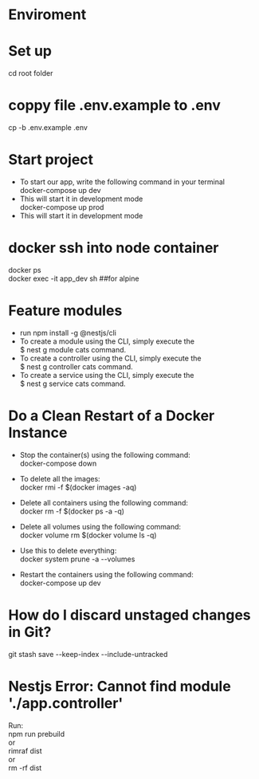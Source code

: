 # Enviroment

# Set up

cd root folder<br/>

# coppy file .env.example to .env

cp -b .env.example .env

# Start project

- To start our app, write the following command in your terminal<br/>
  docker-compose up dev<br/>
- This will start it in development mode<br/>
  docker-compose up prod<br/>
- This will start it in development mode<br/>

# docker ssh into node container

docker ps<br/>
docker exec -it app_dev sh ##for alpine<br/>

# Feature modules

- run npm install -g @nestjs/cli
- To create a module using the CLI, simply execute the <br/>
  $ nest g module cats command. <br/>
- To create a controller using the CLI, simply execute the <br/>
  $ nest g controller cats command.<br/>
- To create a service using the CLI, simply execute the <br/>
  $ nest g service cats command.<br/>

# Do a Clean Restart of a Docker Instance

- Stop the container(s) using the following command:<br/>
  docker-compose down<br/>
- To delete all the images:<br/>
  docker rmi -f $(docker images -aq)<br/>

- Delete all containers using the following command:<br/>
  docker rm -f $(docker ps -a -q)<br/>

- Delete all volumes using the following command:<br/>
  docker volume rm $(docker volume ls -q)<br/>

- Use this to delete everything:<br/>
  docker system prune -a --volumes

- Restart the containers using the following command:<br/>
  docker-compose up dev<br/>

# How do I discard unstaged changes in Git?<br/>

git stash save --keep-index --include-untracked<br/>

# Nestjs Error: Cannot find module './app.controller'<br/>

Run:<br/>
npm run prebuild<br/>
or<br/>
rimraf dist<br/>
or<br/>
rm -rf dist<br/>
